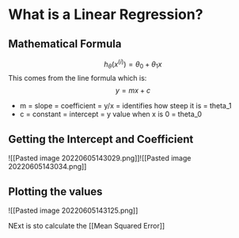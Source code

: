 # What is a Linear Regression?
## Mathematical Formula
$$h_{\theta}(x^{(i)}) = \theta_0 + \theta_1x$$
This comes from the line formula which is:
$$y = mx + c$$
- m = slope = coefficient = y/x = identifies how steep it is = theta_1
- c = constant = intercept = y value when x is 0 = theta_0

## Getting the Intercept and Coefficient
![[Pasted image 20220605143029.png]]![[Pasted image 20220605143034.png]]

## Plotting the values
![[Pasted image 20220605143125.png]]


NExt is sto calculate the [[Mean Squared Error]]